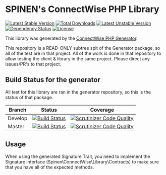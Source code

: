 #  SPINEN's ConnectWise PHP Library

[![Latest Stable Version](https://poser.pugx.org/spinen/connectwise-php-library/v/stable)](https://packagist.org/packages/spinen/connectwise-php-library)
[![Total Downloads](https://poser.pugx.org/spinen/connectwise-php-library/downloads)](https://packagist.org/packages/spinen/connectwise-php-library)
[![Latest Unstable Version](https://poser.pugx.org/spinen/connectwise-php-library/v/unstable)](https://packagist.org/packages/spinen/connectwise-php-library)
[![Dependency Status](https://www.versioneye.com/php/spinen:laravel-garbage-man/0.1.1/badge.svg)](https://www.versioneye.com/php/spinen:laravel-garbage-man/0.1.1)
[![License](https://poser.pugx.org/spinen/connectwise-php-library/license)](https://packagist.org/packages/spinen/connectwise-php-library)

This library was generated by the [ConnectWise PHP Generator](https://github.com/spinen/connectwise-php-library-generator). 

This repository is a READ-ONLY subtree spit of the Generator package, so all of the test are in that project.  All of the work is done in that repository to allow testing the client &amp; library in the same project.  Please direct any issues/PR's to that project.

## Build Status for the generator

All test for this library are ran in the generator repository, so this is the status of that package.

| Branch | Status | Coverage |
| ------ | :----: | :------: |
| Develop | [![Build Status](https://travis-ci.org/spinen/connectwise-php-generator.svg?branch=develop)](https://travis-ci.org/spinen/connectwise-php-generator) | [![Scrutinizer Code Quality](https://scrutinizer-ci.com/g/spinen/connectwise-php-library-generator/badges/quality-score.png?b=develop)](https://scrutinizer-ci.com/g/spinen/connectwise-php-library-generator/?branch=develop) |
| Master | [![Build Status](https://travis-ci.org/spinen/connectwise-php-generator.svg?branch=master)](https://travis-ci.org/spinen/connectwise-php-generator) | [![Scrutinizer Code Quality](https://scrutinizer-ci.com/g/spinen/connectwise-php-library-generator/badges/quality-score.png?b=master)](https://scrutinizer-ci.com/g/spinen/connectwise-php-library-generator/?branch=master) |

## Usage

When using the generated Signature Trait, you need to implement the Signature interface (Spinen\ConnectWise\Library\Contracts) to make sure that you have all of the expected methods.
